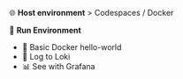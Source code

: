 🌐 **Host environment** > Codespaces / Docker

🏃 **Run Environment**
- 🐳 Basic Docker hello-world
- 📜 Log to Loki
- 📊 See with Grafana